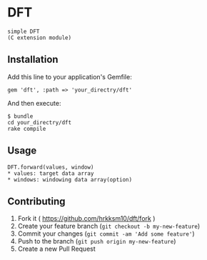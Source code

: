 # DFT

    simple DFT
    (C extension module)

## Installation

Add this line to your application's Gemfile:

    gem 'dft', :path => 'your_directry/dft'

And then execute:

    $ bundle
    cd your_directry/dft
    rake compile

## Usage

    DFT.forward(values, window)
    * values: target data array
    * windows: windowing data array(option)

## Contributing

1. Fork it ( https://github.com/hrkksm10/dft/fork )
2. Create your feature branch (`git checkout -b my-new-feature`)
3. Commit your changes (`git commit -am 'Add some feature'`)
4. Push to the branch (`git push origin my-new-feature`)
5. Create a new Pull Request

